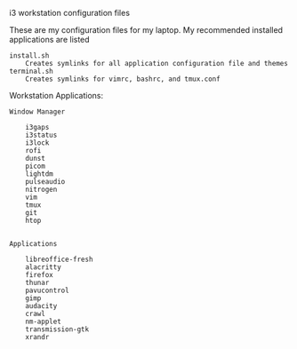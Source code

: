 i3 workstation configuration files

These are my configuration files for my laptop. My recommended installed applications are listed

    install.sh
        Creates symlinks for all application configuration file and themes
    terminal.sh
        Creates symlinks for vimrc, bashrc, and tmux.conf 


Workstation Applications:

	Window Manager

		i3gaps
		i3status
		i3lock
		rofi
		dunst
		picom
		lightdm
        pulseaudio
        nitrogen
		vim
		tmux
		git
		htop


	Applications

		libreoffice-fresh
		alacritty
		firefox
		thunar
        pavucontrol
		gimp
		audacity
		crawl
		nm-applet
		transmission-gtk
        xrandr
		
